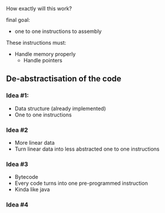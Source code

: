 How exactly will this work?

final goal:

- one to one instructions to assembly

These instructions must:

- Handle memory properly
    - Handle pointers

    
## De-abstractisation of the code

### Idea #1:

- Data structure (already implemented)
- One to one instructions

### Idea #2

- More linear data
- Turn linear data into less abstracted one to one instructions

### Idea #3

- Bytecode
- Every code turns into one pre-programmed instruction
- Kinda like java

### Idea #4

